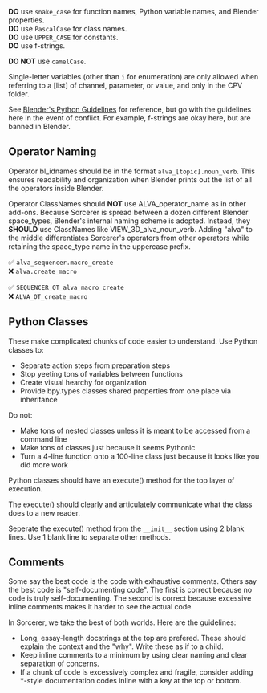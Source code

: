 **DO** use `snake_case` for function names, Python variable names, and Blender properties.  
**DO** use `PascalCase` for class names.  
**DO** use `UPPER_CASE` for constants.  
**DO** use f-strings.  

**DO NOT** use `camelCase`.

Single-letter variables (other than `i` for enumeration) are only allowed when referring to a [list] of channel, parameter, or value, and only in the CPV folder.

See [Blender's Python Guidelines](https://developer.blender.org/docs/handbook/guidelines/python/) for reference, but go with the guidelines here in the event of conflict. For example, f-strings are okay here, but are banned in Blender.


Operator Naming
----------------
Operator bl_idnames should be in the format `alva_[topic].noun_verb`. This ensures readability and organization when Blender prints out the list of all the operators inside Blender.

Operator ClassNames should **NOT** use ALVA_operator_name as in other add-ons. Because Sorcerer is spread between a dozen different Blender space_types, Blender's internal naming scheme is adopted. Instead, they **SHOULD** use ClassNames like VIEW_3D_alva_noun_verb. Adding "alva" to the middle differentiates Sorcerer's operators from other operators while retaining the space_type name in the uppercase prefix.

✅ `alva_sequencer.macro_create`  
❌ `alva.create_macro`

✅ `SEQUENCER_OT_alva_macro_create`  
❌ `ALVA_OT_create_macro`


Python Classes
----------------
These make complicated chunks of code easier to understand. Use Python classes to:
- Separate action steps from preparation steps
- Stop yeeting tons of variables between functions
- Create visual hearchy for organization
- Provide bpy.types classes shared properties from one place via inheritance


Do not:
- Make tons of nested classes unless it is meant to be accessed from a command line
- Make tons of classes just because it seems Pythonic
- Turn a 4-line function onto a 100-line class just because it looks like you did more work


Python classes should have an execute() method for the top layer of execution. 

The execute() should clearly and articulately communicate what the class does to a new reader.

Seperate the execute() method from the `__init__` section using 2 blank lines. Use 1 blank line to separate other methods.


Comments
---------
Some say the best code is the code with exhaustive comments. Others say the best code is "self-documenting code". The first is correct because no code is truly self-documenting. The second is correct because excessive inline comments makes it harder to see the actual code.

In Sorcerer, we take the best of both worlds. Here are the guidelines:

- Long, essay-length docstrings at the top are prefered. These should explain the context and the "why". Write these as if to a child.
- Keep inline comments to a minimum by using clear naming and clear separation of concerns.
- If a chunk of code is excessively complex and fragile, consider adding *-style documentation codes inline with a key at the top or bottom.
